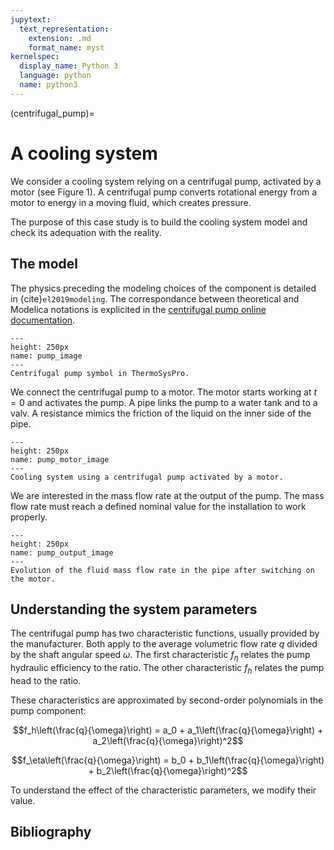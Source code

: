 ```yaml
---
jupytext:
  text_representation:
    extension: .md
    format_name: myst
kernelspec:
  display_name: Python 3
  language: python
  name: python3
---
```


(centrifugal_pump)=

# A cooling system

We consider a cooling system relying on a centrifugal pump, activated by a motor (see Figure 1). A centrifugal pump converts rotational energy from a motor to energy in a moving fluid, which creates pressure.

The purpose of this case study is to build the cooling system model and check its adequation with the reality.

## The model

The physics preceding the modeling choices of the component is detailed in {cite}`el2019modeling`.
The correspondance between theoretical and Modelica notations is explicited in the [centrifugal pump online documentation](https://thermosyspro.gitlab.io/documentation/src/WaterSteam/Machines/CentrifugalPump.html).

```{figure} /_static/centrifugal_pump/CentrifugalPump.svg
---
height: 250px
name: pump_image
---
Centrifugal pump symbol in ThermoSysPro.
```

We connect the centrifugal pump to a motor. The motor starts working at $t=0$ and activates the pump. A pipe links the pump to a water tank and to a valv. A resistance mimics the friction of the liquid on the inner side of the pipe. 

```{figure} /_static/centrifugal_pump/omedit_pump_motor.png
---
height: 250px
name: pump_motor_image
---
Cooling system using a centrifugal pump activated by a motor.
```

We are interested in the mass flow rate at the output of the pump. The mass flow rate must reach a defined nominal value for the installation to work properly.

```{figure} /_static/centrifugal_pump/pump_output.png
---
height: 250px
name: pump_output_image
---
Evolution of the fluid mass flow rate in the pipe after switching on the motor.
```


## Understanding the system parameters

The centrifugal pump has two characteristic functions, usually provided by the manufacturer.
Both apply to the average volumetric flow rate $q$ divided by the shaft angular speed $\omega$.
The first characteristic $f_\eta$ relates the pump hydraulic efficiency to the ratio.
The other characteristic $f_h$ relates the pump head to the ratio.

These characteristics are approximated by second-order polynomials in the pump component:

$$f_h\left(\frac{q}{\omega}\right) = a_0 + a_1\left(\frac{q}{\omega}\right) + a_2\left(\frac{q}{\omega}\right)^2$$

$$f_\eta\left(\frac{q}{\omega}\right) = b_0 + b_1\left(\frac{q}{\omega}\right) + b_2\left(\frac{q}{\omega}\right)^2$$

To understand the effect of the characteristic parameters, we modify their value.


## Bibliography

```{bibliography} ../_bibliography/references.bib
```
